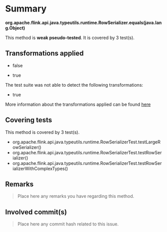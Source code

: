 # Summary
**org.apache.flink.api.java.typeutils.runtime.RowSerializer.equals(java.lang.Object)**

This method is **weak pseudo-tested**.
It is covered by 3 test(s). 


## Transformations applied

- false

- true


The test suite was not able to detect the following transformations:
 * true 


More information about the transformations applied can be found [here](https://github.com/STAMP-project/pitest-descartes)

## Covering tests
This method is covered by 3 test(s).
* org.apache.flink.api.java.typeutils.runtime.RowSerializerTest.testLargeRowSerializer()
* org.apache.flink.api.java.typeutils.runtime.RowSerializerTest.testRowSerializer()
* org.apache.flink.api.java.typeutils.runtime.RowSerializerTest.testRowSerializerWithComplexTypes()


## Remarks
> Place here any remarks you have regarding this method.

## Involved commit(s)

> Place here any commit hash related to this issue.
